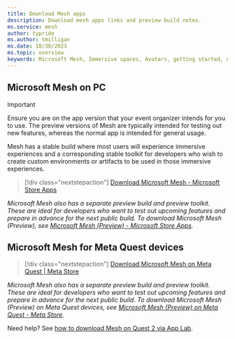```yaml
---
title: Download Mesh apps
description: Download mesh apps links and preview build notes.
ms.service: mesh
author: typride
ms.author: tmilligan
ms.date: 10/30/2023
ms.topic: overview
keywords: Microsoft Mesh, Immersive spaces, Avatars, getting started, documentation, features
---
```


## Microsoft Mesh on PC

> [!IMPORTANT]
> Ensure you are on the app version that your event organizer intends for you to use. The preview versions of Mesh are typically intended for testing out new features, whereas the normal app is intended for general usage.

Mesh has a stable build where most users will experience immersive experiences and a corresponding stable toolkit for developers who wish to create custom environments or artifacts to be used in those immersive experiences.

> [!div class="nextstepaction"]
> [Download Microsoft Mesh - Microsoft Store Apps](https://apps.microsoft.com/store/detail/microsoft-mesh/9NLXZJ1FDBD7)

*Microsoft Mesh also has a separate preview build and preview toolkit. These are ideal for developers who want to test out upcoming features and prepare in advance for the next public build. To download Microsoft Mesh (Preview), see [Microsoft Mesh (Preview) - Microsoft Store Apps](https://apps.microsoft.com/detail/microsoft-mesh-preview/9N138ZR0KQWX?hl=en-us&gl=US).*

## Microsoft Mesh for Meta Quest devices

> [!div class="nextstepaction"]
> [Download Microsoft Mesh on Meta Quest | Meta Store](https://www.meta.com/experiences/6750166401689690/)

*Microsoft Mesh also has a separate preview build and preview toolkit. These are ideal for developers who want to test out upcoming features and prepare in advance for the next public build. To download Microsoft Mesh (Preview) on Meta Quest devices, see [Microsoft Mesh (Preview) on Meta Quest - Meta Store](https://www.meta.com/experiences/6427141004030955/).*

Need help? See [how to download Mesh on Quest 2 via App Lab](../Resources/mesh-troubleshooting.md#how-to-download-mesh-on-quest-2-via-app-lab).